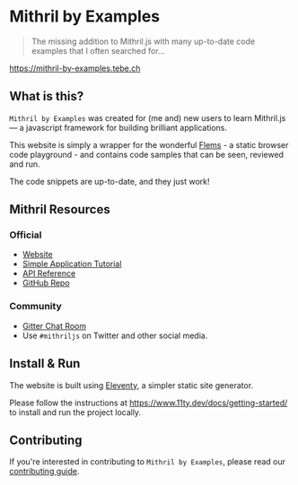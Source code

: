 # Mithril by Examples

> The missing addition to Mithril.js with many up-to-date code examples that I often searched for...

<https://mithril-by-examples.tebe.ch>

## What is this?

`Mithril by Examples` was created for (me and) new users to learn Mithril.js — a javascript framework for building brilliant applications.

This website is simply a wrapper for the wonderful [Flems](https://flems.io) - a static browser code playground - and contains code samples that can be seen, reviewed and run.

The code snippets are up-to-date, and they just work!

## Mithril Resources

### Official

- [Website](https://mithril.js.org)
- [Simple Application Tutorial](https://mithril.js.org/simple-application.html)
- [API Reference](https://mithril.js.org/api.html)
- [GitHub Repo](https://github.com/MithrilJS/mithril.js)

### Community

- [Gitter Chat Room](https://gitter.im/mithriljs/mithril.js)
- Use `#mithriljs` on Twitter and other social media.

## Install & Run

The website is built using [Eleventy](https://www.11ty.dev), a simpler static site generator.

Please follow the instructions at <https://www.11ty.dev/docs/getting-started/> to install and run the project locally.

## Contributing

If you're interested in contributing to `Mithril by Examples`, please read our [contributing guide](Contribute.md).
